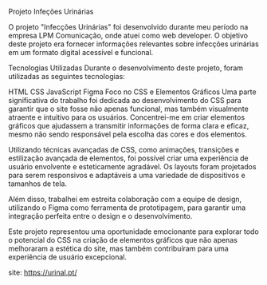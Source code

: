 Projeto Infeções Urinárias<br>

O projeto "Infecções Urinárias" foi desenvolvido durante meu período na empresa LPM Comunicação, onde atuei como web developer. O objetivo deste projeto era fornecer informações relevantes sobre infecções urinárias em um formato digital acessível e funcional.

Tecnologias Utilizadas
Durante o desenvolvimento deste projeto, foram utilizadas as seguintes tecnologias:

HTML
CSS
JavaScript
Figma
Foco no CSS e Elementos Gráficos
Uma parte significativa do trabalho foi dedicada ao desenvolvimento do CSS para garantir que o site fosse não apenas funcional, mas também visualmente atraente e intuitivo para os usuários. Concentrei-me em criar elementos gráficos que ajudassem a transmitir informações de forma clara e eficaz, mesmo não sendo responsável pela escolha das cores e dos elementos.

Utilizando técnicas avançadas de CSS, como animações, transições e estilização avançada de elementos, foi possível criar uma experiência de usuário envolvente e esteticamente agradável. Os layouts foram projetados para serem responsivos e adaptáveis a uma variedade de dispositivos e tamanhos de tela.

Além disso, trabalhei em estreita colaboração com a equipe de design, utilizando o Figma como ferramenta de prototipagem, para garantir uma integração perfeita entre o design e o desenvolvimento.

Este projeto representou uma oportunidade emocionante para explorar todo o potencial do CSS na criação de elementos gráficos que não apenas melhoraram a estética do site, mas também contribuíram para uma experiência de usuário excepcional.

site: https://urinal.pt/
